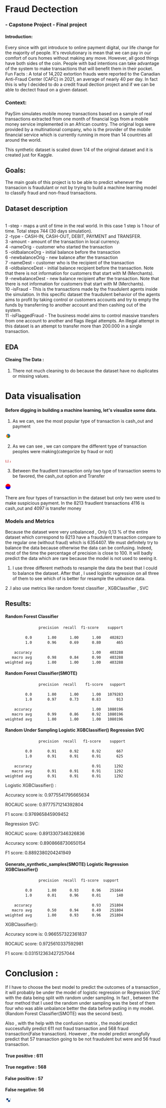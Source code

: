 # Fraud Dectection

### - Capstone Project - Final project

#### Introduction:
Every since with got introduce to online payment digital, our life change for the majority of people. It's revolutionary is mean that we can pay in our comfort of ours homes without making any move. However, all good things have both sides of the coin. People with bad intentions can take advantage of the system to make transactions that will benefit them in their pocket.
Fun Facts : A total of 14,202 extortion frauds were reported to the Canadian Anti-Fraud Center (CAFC) in 2021, an average of nearly 40 per day. In fact this is  why I decided to do a credit fraud dection project and if we can be able to dectect fraud on a given dataset.


### Context:

PaySim simulates mobile money transactions based on a sample of real transactions extracted from one month of financial logs from a mobile money service implemented in an African country. The original logs were provided by a multinational company, who is the provider of the mobile financial service which is currently running in more than 14 countries all around the world.

This synthetic dataset is scaled down 1/4 of the original dataset and it is created just for Kaggle.



## Goals:

The main  goals of this project is to be able to predict whenever the transacion is fraudulant or not by trying to build a machine learning model to classify fraud and non-fraud transactions.


## Dataset description

<br>1 -step - maps a unit of time in the real world. In this case 1 step is 1 hour of time. Total steps 744 (30 days simulation).
<br>2 -type - CASH-IN, CASH-OUT, DEBIT, PAYMENT and TRANSFER.
<br>3 -amount - amount of the transaction in local currency.
<br>4 -nameOrig - customer who started the transaction
<br>5 -oldbalanceOrg - initial balance before the transaction
<br>6 -newbalanceOrig - new balance after the transaction
<br>7 -nameDest - customer who is the recipient of the transaction
<br>8 -oldbalanceDest - initial balance recipient before the transaction. Note that there is not information for customers that start with M (Merchants).
<br>9 -newbalanceDest - new balance recipient after the transaction. Note that there is not information for customers that start with M (Merchants).
<br>10 -isFraud - This is the transactions made by the fraudulent agents inside the simulation. In this specific dataset the fraudulent behavior of the agents aims to profit by taking control or customers accounts and try to empty the funds by transferring to another account and then cashing out of the system.
<br>11 -isFlaggedFraud - The business model aims to control massive transfers from one account to another and flags illegal attempts. An illegal attempt in this dataset is an attempt to transfer more than 200.000 in a single transaction.


## EDA

#### Cleaing The Data :

1. There not much cleaning to do because the dataset have no duplicates or missing values. 


# Data visualisation

#### Before digging in building a machine learning, let's visualize some data. 



1. As we can, see the most popular type of transaction is cash_out and payment
<img src="image/Capture d’écran_20221205_054424.png" style="max-width: 20px"/> 



2. As we can see , we can compare the different type of transaction peoples were making(categorize by fraud or not)
<img src="image/Capture d’écran_20221205_054535.png" style="max-width: 20px"/>




3. Between the fraudlent transaction only two type of transaction seems  to be favored, the cash_out option and Transfer
<img src="image/Capture d’écran_20221205_054544.png" style="max-width: 20px"/>

There are four types of transaction in the dataset but only two were used to make suspicious payment. In the 8213 fraudlent transactions 4116 is cash_out and 4097 is transfer money


### Models and Metrics

Because the dataset were very unbalanced , Only 0,13 % of the entire dataset which correspond to 8213 have a fraudulent transaction compare to the regular one (without fraud) which is 6354407. We must definitely try to balance the data because otherwise the data can be confusing. Indeed, most of the time the percentage of precision is close to 100. It will badly predict the data which are rare because the model  is not used to seeing it.

1. I use three different methods to resample the data the best that I could to balance the dataset. After that , I used logistic regression
on all three of them to see which of is better for resample the unbalnce data.

2 .I also use metrics like  random forest classifier , XGBClassifier , SVC



## Results:

#### Random Forest Classifier

                   precision  recall  f1-score    support

             0.0       1.00      1.00      1.00    402823
             1.0       0.96      0.69      0.80       465

        accuracy                           1.00    403288
       macro avg       0.98      0.84      0.90    403288
    weighted avg       1.00      1.00      1.00    403288
    


#### Random Forest Classifier(SMOTE)

                   precision  recall    f1-score   support

             0.0       1.00      1.00      1.00   1079283
             1.0       0.97      0.73      0.83       913

        accuracy                           1.00   1080196
       macro avg       0.99      0.86      0.92   1080196
    weighted avg       1.00      1.00      1.00   1080196



#### Random Under Sampling  Logistic XGBClassifier() Regression SVC

                   precision  recall   f1-score    support

             0.0       0.91      0.92      0.92       667
             1.0       0.91      0.91      0.91       625

        accuracy                           0.91      1292
       macro avg       0.91      0.91      0.91      1292
    weighted avg       0.91      0.91      0.91      1292



Logistic XGBClassifier() :

Accuracy score is: 0.9775541795665634

ROCAUC score: 0.9777571214392804

F1 score: 0.976965845909452


Regression SVC:

ROCAUC score: 0.8913307346326836

Accuracy score: 0.8908668730650154

F1 score: 0.8892380204241949

#### Generate_synthetic_samples(SMOTE) Logistic Regression XGBClassifier()

                   precision  recall  f1-score  support

             0.0       1.00      0.93      0.96    251664
             1.0       0.01      0.96      0.01       140

        accuracy                           0.93    251804
       macro avg       0.50      0.94      0.49    251804
    weighted avg       1.00      0.93      0.96    251804

   
       
       
XGBClassifier(): 

Accuracy score is: 0.966557322361837

ROCAUC score: 0.9725610337592981

F1 score: 0.031512363427257044



# Conclusion :

If I have to choose the best model to predict the outcomes of a transaction , it will probably be under the model of logistic regression 
or Regression SVC with the data being split with random under sampling. In fact ,  between the four method that I used the random under sampling was the best of them four who was able unbalance better the  data before putiing in my model.(Random Forest Classifier(SMOTE) was the second best). 

Also , with the help with the confusion matrix , the model predict successfully predict 611 not fraud transaction and 568 fraud transaction(False transaction). However ,  the model predict wrongfully predict that 57 transaction going to be not fraudulent but were and  56  fraud transaction.

#### True positive : 611
#### True negative : 568
#### False positive : 57
#### False negative: 56


<img src="image/Capture d’écran_20221206_073354.png" style="max-width: 20px"/>
